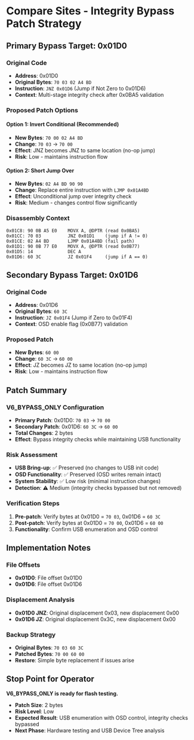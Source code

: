 # Compare Sites - Integrity Bypass Patch Strategy

## Primary Bypass Target: 0x01D0

### Original Code
- **Address**: 0x01D0
- **Original Bytes**: `70 03 02 A4 BD`
- **Instruction**: `JNZ 0x01D6` (Jump if Not Zero to 0x01D6)
- **Context**: Multi-stage integrity check after 0x0BA5 validation

### Proposed Patch Options

#### Option 1: Invert Conditional (Recommended)
- **New Bytes**: `70 00 02 A4 BD`
- **Change**: `70 03` → `70 00`
- **Effect**: JNZ becomes JNZ to same location (no-op jump)
- **Risk**: Low - maintains instruction flow

#### Option 2: Short Jump Over
- **New Bytes**: `02 A4 BD 90 90`
- **Change**: Replace entire instruction with `LJMP 0x01A4BD`
- **Effect**: Unconditional jump over integrity check
- **Risk**: Medium - changes control flow significantly

### Disassembly Context
```
0x01C8: 90 0B A5 E0    MOVX A, @DPTR (read 0x0BA5)
0x01CC: 70 03          JNZ 0x01D1    (jump if A != 0)
0x01CE: 02 A4 BD       LJMP 0x01A4BD (fail path)
0x01D1: 90 0B 77 E0    MOVX A, @DPTR (read 0x0B77)
0x01D5: 14             DEC A
0x01D6: 60 3C          JZ 0x01F4     (jump if A == 0)
```

## Secondary Bypass Target: 0x01D6

### Original Code
- **Address**: 0x01D6
- **Original Bytes**: `60 3C`
- **Instruction**: `JZ 0x01F4` (Jump if Zero to 0x01F4)
- **Context**: OSD enable flag (0x0B77) validation

### Proposed Patch
- **New Bytes**: `60 00`
- **Change**: `60 3C` → `60 00`
- **Effect**: JZ becomes JZ to same location (no-op jump)
- **Risk**: Low - maintains instruction flow

## Patch Summary

### V6_BYPASS_ONLY Configuration
- **Primary Patch**: 0x01D0: `70 03` → `70 00`
- **Secondary Patch**: 0x01D6: `60 3C` → `60 00`
- **Total Changes**: 2 bytes
- **Effect**: Bypass integrity checks while maintaining USB functionality

### Risk Assessment
- **USB Bring-up**: ✅ Preserved (no changes to USB init code)
- **OSD Functionality**: ✅ Preserved (OSD writes remain intact)
- **System Stability**: ✅ Low risk (minimal instruction changes)
- **Detection**: ⚠️ Medium (integrity checks bypassed but not removed)

### Verification Steps
1. **Pre-patch**: Verify bytes at 0x01D0 = `70 03`, 0x01D6 = `60 3C`
2. **Post-patch**: Verify bytes at 0x01D0 = `70 00`, 0x01D6 = `60 00`
3. **Functionality**: Confirm USB enumeration and OSD control

## Implementation Notes

### File Offsets
- **0x01D0**: File offset 0x01D0
- **0x01D6**: File offset 0x01D6

### Displacement Analysis
- **0x01D0 JNZ**: Original displacement 0x03, new displacement 0x00
- **0x01D6 JZ**: Original displacement 0x3C, new displacement 0x00

### Backup Strategy
- **Original Bytes**: `70 03 60 3C`
- **Patched Bytes**: `70 00 60 00`
- **Restore**: Simple byte replacement if issues arise

## Stop Point for Operator

**V6_BYPASS_ONLY is ready for flash testing.**
- **Patch Size**: 2 bytes
- **Risk Level**: Low
- **Expected Result**: USB enumeration with OSD control, integrity checks bypassed
- **Next Phase**: Hardware testing and USB Device Tree analysis
